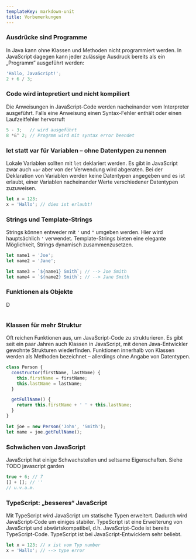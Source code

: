 ```yaml
---
templateKey: markdown-unit
title: Vorbemerkungen
---
```


### Ausdrücke sind Programme

In Java kann ohne Klassen und Methoden nicht programmiert werden.
In JavaScript dagegen kann jeder zulässige Ausdruck bereits als
ein „Programm“ ausgeführt werden:

```js
'Hallo, JavaScript!';
2 + 6 / 3;
```

### Code wird intepretiert und nicht kompiliert

Die Anweisungen in JavaScript-Code werden nacheinander vom Interpreter ausgeführt.
Falls eine Anweisung einen Syntax-Fehler enthält oder einen Laufzeitfehler hervorruft

```js
5 - 3;   // wird ausgeführt
8 *&^ 2; // Progrmm wird mit syntax error beendet
```

### let statt var für Variablen – ohne Datentypen zu nennen

Lokale Variablen sollten mit `let` deklariert werden. Es gibt
in JavaScript zwar auch `var` aber von der Verwendung wird abgeraten.
Bei der Deklaration von Variablen werden keine Datentypen angegeben und
es ist erlaubt, einer Variablen nacheinander Werte verschiedener Datentypen
zuzuweisen.

```js
let x = 123;
x = 'Hallo'; // dies ist erlaubt!
```

### Strings und Template-Strings

Strings können entweder mit `'` und `"` umgeben werden. Hier wird
hauptsächlich `'` verwendet. Template-Strings bieten eine elegante
Möglichkeit, Strings dynamisch zusammenzusetzen.

```js
let name1 = 'Joe';
let name2 = 'Jane';

let name3 = `${name1} Smith`; // --> Joe Smith
let name4 = `${name2} Smith`; // --> Jane Smith
```

### Funktionen als Objekte

D

```js
```

### Klassen für mehr Struktur

Oft reichen Funktionen aus, um JavaScript-Code zu strukturieren.
Es gibt seit ein paar Jahren auch Klassen in JavaScript, mit denen
Java-Entwickler gewohnte Strukturen wiederfinden. Funktionen innerhalb
von Klassen werden als Methoden bezeichnet – allerdings ohne Angabe
von Datentypen.

```js
class Person {
  constructor(firstName, lastName) {
    this.firstName = firstName;
    this.lastName = lastName;
  }

  getFullName() {
    return this.firstName + ' ' + this.lastName;
  }
}

let joe = new Person('John', 'Smith');
let name = joe.getFullName();
```

### Schwächen von JavaScript

JavaScript hat einige Schwachstellen und seltsame Eigenschaften.
Siehe TODO javascript garden

```js
true + 6; // 7
[] + []; // ''
// u.v.a.m.
```

### TypeScript: „besseres“ JavaScript

Mit TypeScript wird JavaScript um statische Typen erweitert.
Dadurch wird JavaScript-Code um einiges stabiler. TypeScript ist
eine Erweiterung von JavaScript und abwärtskompatibel, d.h.
JavaScript-Code ist bereits TypeScript-Code. TypeScript ist bei
JavaScript-Entwicklern sehr beliebt.

```js
let x = 123; // x ist vom Typ number
x = 'Hallo'; // --> type error
```
